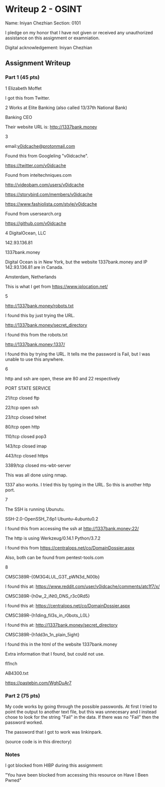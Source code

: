 # Writeup 2 - OSINT

Name: Iniyan Chezhian
Section: 0101

I pledge on my honor that I have not given or received any unauthorized assistance on this assignment or examniation.

Digital acknowledgement: Iniyan Chezhian

## Assignment Writeup

### Part 1 (45 pts)

1
Elizabeth Moffet

I got this from Twitter.

2
Works at Elite Banking (also called 13/37th National Bank)

Banking CEO

Their website URL is: http://1337bank.money

3

email:v0idcache@protonmail.com

Found this from Googleling "v0idcache".

https://twitter.com/v0idcache

Found from inteltechniques.com

http://videobam.com/users/v0idcache

https://storybird.com/members/v0idcache

https://www.fashiolista.com/style/v0idcache

Found from usersearch.org

https://github.com/v0idcache

4
DigitalOcean, LLC

142.93.136.81

1337bank.money

Digital Ocean is in New York, but the website 1337bank.money and IP 142.93.136.81 are in Canada.

Amsterdam, Netherlands

This is what I get from https://www.iplocation.net/

5

http://1337bank.money/robots.txt

I found this by just trying the URL.


http://1337bank.money/secret_directory

I found this from the robots.txt

http://1337bank.money:1337/

I found this by trying the URL. It tells me the password is Fail, but I was unable to use this anywhere.

6

http and ssh are open, these are 80 and 22 respectively

PORT     STATE  SERVICE

21/tcp   closed ftp

22/tcp   open   ssh

23/tcp   closed telnet

80/tcp   open   http

110/tcp  closed pop3

143/tcp  closed imap

443/tcp  closed https

3389/tcp closed ms-wbt-server

This was all done using nmap.

1337 also works. I tried this by typing in the URL. So this is another http port.

7

The SSH is running Ubunutu.

SSH-2.0-OpenSSH_7.6p1 Ubuntu-4ubuntu0.2 

I found this from accessing the ssh at http://1337bank.money:22/

The http is using Werkzeug/0.14.1 Python/3.7.2

I found this from https://centralops.net/co/DomainDossier.aspx

Also, both can be found from pentest-tools.com

8


CMSC389R-{0M3G4LUL_G3T_pWN3d_N00b}

I found this at: https://www.reddit.com/user/v0idcache/comments/atc1f7/x/


CMSC389R-{h0w_2_iNt0_DNS_r3c0Rd5}

I found this at: https://centralops.net/co/DomainDossier.aspx


CMSC389R-{h1ding_fil3s_in_r0bots_L0L}

I found this at: http://1337bank.money/secret_directory


CMSC389R-{h1dd3n_1n_plain_5ight} 

I found this in the html of the website 1337bank.money


Extra information that I found, but could not use.

fl1nch

AB4300.txt

https://pastebin.com/WghDuAr7


### Part 2 (75 pts)

My code works by going through the possible passwords. At first I tried to point the output to another text file, but this was unnecesary and I instead chose to look for the string "Fail" in the data. If there was no "Fail" then the password worked.

The password that I got to work was linkinpark.

(source code is in this directory)


### Notes
I got blocked from HIBP during this assignment:

"You have been blocked from accessing this resource on Have I Been Pwned"
